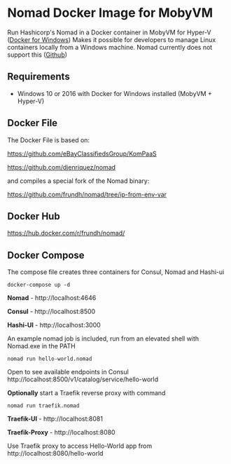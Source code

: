 Nomad Docker Image for MobyVM
=============================

Run Hashicorp's Nomad in a Docker container in MobyVM for Hyper-V ([Docker for Windows](https://store.docker.com/editions/community/docker-ce-desktop-windows))
Makes it possible for developers to manage Linux containers locally from a Windows machine. Nomad currently does not support this ([Github](https://github.com/hashicorp/nomad/issues/2633))

Requirements
------------

 - Windows 10 or 2016 with Docker for Windows installed (MobyVM + Hyper-V)

Docker File
-----------

The Docker File is based on: 

https://github.com/eBayClassifiedsGroup/KomPaaS

https://github.com/djenriquez/nomad


and compiles a special fork of the Nomad binary:

https://github.com/frundh/nomad/tree/ip-from-env-var

Docker Hub
----------

https://hub.docker.com/r/frundh/nomad/

Docker Compose
--------------

The compose file creates three containers for Consul, Nomad and Hashi-ui

    docker-compose up -d

**Nomad** - http://localhost:4646

**Consul** - http://localhost:8500

**Hashi-UI** - http://localhost:3000

An example nomad job is included, run from an elevated shell with Nomad.exe in the PATH

    nomad run hello-world.nomad

Open to see available endpoints in Consul http://localhost:8500/v1/catalog/service/hello-world

**Optionally** start a Traefik reverse proxy with command

    nomad run traefik.nomad

**Traefik-UI** - http://localhost:8081

**Traefik-Proxy** - http://localhost:8080

Use Traefik proxy to access Hello-World app from http://localhost:8080/hello-world